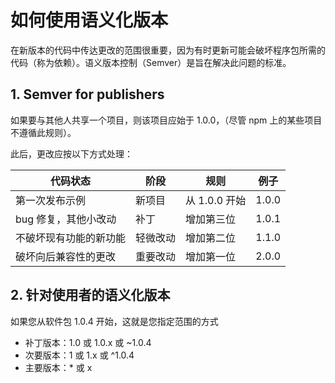 # 如何使用语义化版本

在新版本的代码中传达更改的范围很重要，因为有时更新可能会破坏程序包所需的代码（称为依赖）。语义版本控制（Semver）是旨在解决此问题的标准。



## 1. Semver for publishers

如果要与其他人共享一个项目，则该项目应始于 1.0.0，（尽管 npm 上的某些项目不遵循此规则）。

此后，更改应按以下方式处理：

| 代码状态               | 阶段     | 规则          | 例子  |
| ---------------------- | -------- | ------------- | ----- |
| 第一次发布示例         | 新项目   | 从 1.0.0 开始 | 1.0.0 |
| bug 修复，其他小改动   | 补丁     | 增加第三位    | 1.0.1 |
| 不破坏现有功能的新功能 | 轻微改动 | 增加第二位    | 1.1.0 |
| 破坏向后兼容性的更改   | 重要改动 | 增加第一位    | 2.0.0 |



## 2. 针对使用者的语义化版本

如果您从软件包 1.0.4 开始，这就是您指定范围的方式

* 补丁版本：1.0 或 1.0.x 或 ~1.0.4
* 次要版本：1 或 1.x 或 ^1.0.4
* 主要版本：* 或 x